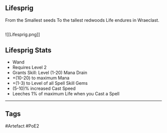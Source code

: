 ## Lifesprig
From the Smallest seeds
To the tallest redwoods
Life endures in Wraeclast.
##
![[Lifesprig.png]]
## Lifesprig Stats
- Wand
- Requires Level 2
- Grants Skill: Level (1-20) Mana Drain
- +(10-20) to maximum Mana
- +(1-3) to Level of all Spell Skill Gems
- (5-10)% increased Cast Speed
- Leeches 1% of maximum Life when you Cast a Spell


---
## Tags
#Artefact
#PoE2
